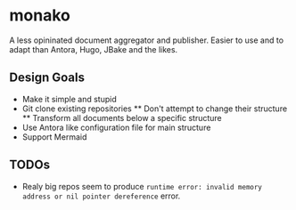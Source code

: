 # monako

A less opininated document aggregator and publisher. Easier to use and to adapt than Antora, Hugo, JBake and the likes.

## Design Goals

* Make it simple and stupid
* Git clone existing repositories
** Don't attempt to change their structure
** Transform all documents below a specific structure
* Use Antora like configuration file for main structure
* Support Mermaid

## TODOs

* Realy big repos seem to produce `runtime error: invalid memory address or nil pointer dereference` error.
